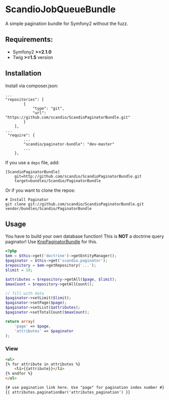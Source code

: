 ScandioJobQueueBundle
=====================

A simple pagination bundle for Symfony2 without the fuzz.

## Requirements:

- Symfony2 **>=2.1.0**
- Twig **>=1.5** version

## Installation

Install via composer.json:

    ...
    "repositories": [
            {
                "type": "git",
                "url": "https://github.com/scandio/ScandioPaginatorBundle.git"
            }
        ],
    ...
     "require": {
            ...
            "scandio/paginator-bundle": "dev-master"
            ...
        },


If you use a `deps` file, add:

    [ScandioPaginatorBundle]
        git=http://github.com/scandio/ScandioPaginatorBundle.git
        target=bundles/Scandio/PaginatorBundle

Or if you want to clone the repos:

    # Install Paginator
    git clone git://github.com/scandio/ScandioPaginatorBundle.git vendor/bundles/Scandio/PaginatorBundle

## Usage

You have to build your own database function! This is **NOT** a doctrine query paginator! Use [KnpPaginatorBundle](https://github.com/KnpLabs/KnpPaginatorBundle) for this.

``` php
<?php
$em = $this->get('doctrine')->getEntityManager();
$paginator = $this->get('scandio.paginator');
$repository = $em->getRepository('...');
$limit = 10;

$attributes = $repository->getAll($page, $limit);
$maxCount = $repository->getAllCount();

// fill with data
$paginator->setLimit($limit);
$paginator->setPage($page);
$paginator->setList($attributes);
$paginator->setTotalCount($maxCount);

return array(
	'page' => $page,
	'attributes' => $paginator
);
```

### View

``` html
<ul>
{% for attribute in attributes %}
    <li>{{attribute}}</li>
{% endfor %}
</ul>

{# use pagination link here. Use "page" for pagination index number #}
{{ attributes.paginationBar('attributes_pagination') }}
```